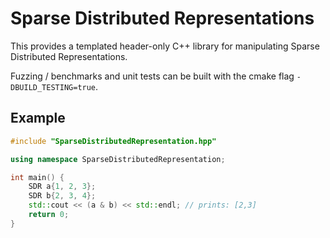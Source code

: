 # Sparse Distributed Representations

This provides a templated header-only C++ library for manipulating Sparse Distributed Representations.

Fuzzing / benchmarks and unit tests can be built with the cmake flag `-DBUILD_TESTING=true`.

## Example

```cpp
#include "SparseDistributedRepresentation.hpp"

using namespace SparseDistributedRepresentation;

int main() {
    SDR a{1, 2, 3};
    SDR b{2, 3, 4};
    std::cout << (a & b) << std::endl; // prints: [2,3]
    return 0;
}

```